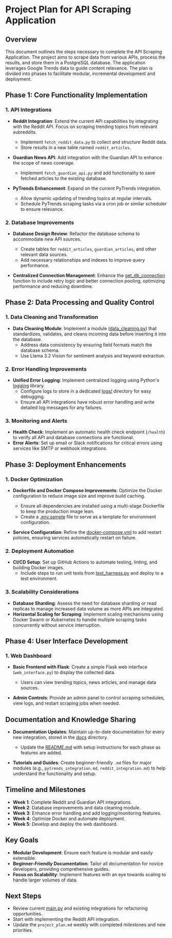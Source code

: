 # Project Plan for API Scraping Application

## Overview
This document outlines the steps necessary to complete the API Scraping Application. The project aims to scrape data from various APIs, process the results, and store them in a PostgreSQL database. The application leverages Google Trends data to guide content relevance. The plan is divided into phases to facilitate modular, incremental development and deployment.

## Phase 1: Core Functionality Implementation

### 1. API Integrations
- **Reddit Integration**: Extend the current API capabilities by integrating with the Reddit API. Focus on scraping trending topics from relevant subreddits.
  - Implement `fetch_reddit_data.py` to collect and structure Reddit data.
  - Store results in a new table named `reddit_articles`.

- **Guardian News API**: Add integration with the Guardian API to enhance the scope of news coverage.
  - Implement `fetch_guardian_api.py` and add functionality to save fetched articles to the existing database.

- **PyTrends Enhancement**: Expand on the current PyTrends integration.
  - Allow dynamic updating of trending topics at regular intervals.
  - Schedule PyTrends scraping tasks via a cron job or similar scheduler to ensure relevance.

### 2. Database Improvements
- **Database Design Review**: Refactor the database schema to accommodate new API sources.
  - Create tables for `reddit_articles`, `guardian_articles`, and other relevant data sources.
  - Add necessary relationships and indexes to improve query performance.

- **Centralized Connection Management**: Enhance the [get_db_connection](http://_vscodecontentref_/4) function to include retry logic and better connection pooling, optimizing performance and reducing downtime.

## Phase 2: Data Processing and Quality Control

### 1. Data Cleaning and Transformation
- **Data Cleaning Module**: Implement a module ([data_cleaning.py](http://_vscodecontentref_/5)) that standardizes, validates, and cleans incoming data before inserting it into the database.
  - Address data consistency by ensuring field formats match the database schema.
  - Use Llama 3.2 Vision for sentiment analysis and keyword extraction.

### 2. Error Handling Improvements
- **Unified Error Logging**: Implement centralized logging using Python's [logging](http://_vscodecontentref_/6) library.
  - Configure logs to store in a dedicated [logs/](http://_vscodecontentref_/7) directory for easy debugging.
  - Ensure all API integrations have robust error handling and write detailed log messages for any failures.

### 3. Monitoring and Alerts
- **Health Check**: Implement an automatic health check endpoint (`/health`) to verify all API and database connections are functional.
- **Error Alerts**: Set up email or Slack notifications for critical errors using services like SMTP or webhook integrations.

## Phase 3: Deployment Enhancements

### 1. Docker Optimization
- **Dockerfile and Docker Compose Improvements**: Optimize the Docker configuration to reduce image size and improve build caching.
  - Ensure all dependencies are installed using a multi-stage Dockerfile to keep the production image lean.
  - Create a [.env.sample](http://_vscodecontentref_/8) file to serve as a template for environment configuration.

- **Service Configuration**: Refine the [docker-compose.yml](http://_vscodecontentref_/9) to add restart policies, ensuring services automatically restart on failure.

### 2. Deployment Automation
- **CI/CD Setup**: Set up GitHub Actions to automate testing, linting, and building Docker images.
  - Include steps to run unit tests from [test_harness.py](http://_vscodecontentref_/10) and deploy to a test environment.

### 3. Scalability Considerations
- **Database Sharding**: Assess the need for database sharding or read replicas to manage increased data volume as more APIs are integrated.
- **Horizontal Scaling for Scraping**: Implement scaling mechanisms using Docker Swarm or Kubernetes to handle multiple scraping tasks concurrently without service interruption.

## Phase 4: User Interface Development

### 1. Web Dashboard
- **Basic Frontend with Flask**: Create a simple Flask web interface (`web_interface.py`) to display the collected data.
  - Users can view trending topics, news articles, and manage data sources.

- **Admin Controls**: Provide an admin panel to control scraping schedules, view logs, and restart scraping jobs when needed.

## Documentation and Knowledge Sharing
- **Documentation Updates**: Maintain up-to-date documentation for every new integration, stored in the [docs](http://_vscodecontentref_/11) directory.
  - Update the [README.md](http://_vscodecontentref_/12) with setup instructions for each phase as features are added.

- **Tutorials and Guides**: Create beginner-friendly `.md` files for major modules (e.g., `pytrends_integration.md`, `reddit_integration.md`) to help understand the functionality and setup.

## Timeline and Milestones
- **Week 1**: Complete Reddit and Guardian API integrations.
- **Week 2**: Database improvements and data cleaning module.
- **Week 3**: Enhance error handling and add logging/monitoring features.
- **Week 4**: Optimize Docker and automate deployment.
- **Week 5**: Develop and deploy the web dashboard.

## Key Goals
- **Modular Development**: Ensure each feature is modular and easily extensible.
- **Beginner-Friendly Documentation**: Tailor all documentation for novice developers, providing comprehensive guides.
- **Focus on Scalability**: Implement features with an eye towards scaling to handle larger volumes of data.

## Next Steps
- Review current [main.py](http://_vscodecontentref_/13) and existing integrations for refactoring opportunities.
- Start with implementing the Reddit API integration.
- Update the `project_plan.md` weekly with completed milestones and new priorities.
